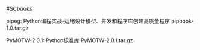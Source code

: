 #SCbooks

pipeg:
	Python编程实战-运用设计模型、并发和程序库创建高质量程序
	pipbook-1.0.tar.gz

PyMOTW-2.0.1:
	Python标准库
	PyMOTW-2.0.1.tar.gz